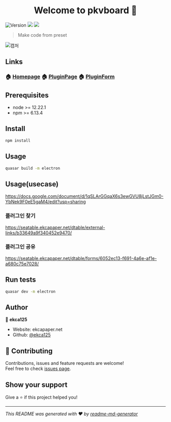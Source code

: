 <h1 align="center">Welcome to pkvboard 👋</h1>
<p>
  <img alt="Version" src="https://img.shields.io/badge/version-2.2.0-blue.svg?cacheSeconds=2592000" />
  <img src="https://img.shields.io/badge/node-%3E%3D%2012.22.1-blue.svg" />
  <img src="https://img.shields.io/badge/npm-%3E%3D%206.13.4-blue.svg" />
</p>

> Make code from preset

![캡처](https://user-images.githubusercontent.com/63381869/139526613-136d2bd8-7cf4-434b-961a-731a03e52334.PNG)


## Links

### 🏠 [Homepage](https://github.com/ekca125/pkvboard) 🏠 [PluginPage](https://seatable.ekcapaper.net/dtable/external-links/b33649a9f340452e9470/) 🏠 [PluginForm](https://seatable.ekcapaper.net/dtable/forms/6052ec13-f691-4a6e-af1e-a680c75e7028/)

## Prerequisites

- node >= 12.22.1
- npm >= 6.13.4

## Install

```sh
npm install
```

## Usage

```sh
quasar build -m electron
```

## Usage(usecase)
https://docs.google.com/document/d/1qSLArGGqaX6s3ewGVU8jLstJGm0-YbNek9F0eE5gaM4/edit?usp=sharing

### 플러그인 찾기
https://seatable.ekcapaper.net/dtable/external-links/b33649a9f340452e9470/

### 플러그인 공유
https://seatable.ekcapaper.net/dtable/forms/6052ec13-f691-4a6e-af1e-a680c75e7028/

## Run tests

```sh
quasar dev -m electron
```

## Author

👤 **ekca125**

* Website: ekcapaper.net
* Github: [@ekca125](https://github.com/ekca125)

## 🤝 Contributing

Contributions, issues and feature requests are welcome!<br />Feel free to check [issues page](https://github.com/ekca125/pkvboard/issues). 

## Show your support

Give a ⭐️ if this project helped you!

***
_This README was generated with ❤️ by [readme-md-generator](https://github.com/kefranabg/readme-md-generator)_
